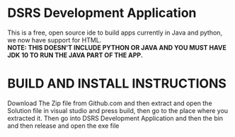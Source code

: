 # DSRS Development Application

This is a free, open source ide to build apps currently in Java and python, we now have support for HTML. <b><br>NOTE: THIS DOESN'T INCLUDE PYTHON OR JAVA AND YOU MUST HAVE JDK 10 TO RUN THE JAVA PART OF THE APP.</b>

# BUILD AND INSTALL INSTRUCTIONS
Download The Zip file from Github.com and then extract and open the Solution file in visual studio and press build, then go to the place where you extracted it. Then go into DSRS Development Application and then the bin and then release and open the exe file